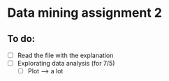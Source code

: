 # Data mining assignment 2

## To do:
-[ ] Read the file with the explanation
-[ ] Explorating data analysis (for 7/5) 
  - [ ] Plot --> a lot
